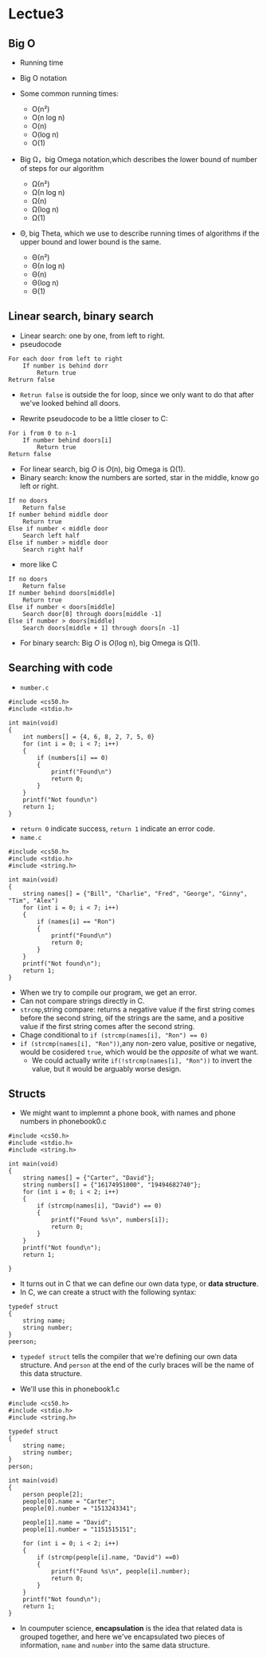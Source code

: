 # Lectue3
## Big Ο
- Running time
- Big O notation
- Some common running times:
  - O(n²)
  - O(n log n)
  - O(n)
  - O(log n)
  - O(1)

- Big Ω，big Omega notation,which describes the lower bound of number of steps for our algorithm
  - Ω(n²)
  - Ω(n log n)
  - Ω(n)
  - Ω(log n)
  - Ω(1)

- Θ, big Theta, which we use to describe running times of algorithms if the upper bound and lower bound is the same.
  - Θ(n²)
  - Θ(n log n)
  - Θ(n)
  - Θ(log n)
  - Θ(1)

## Linear search, binary search
- Linear search: one by one, from left to right.
- pseudocode
```
For each door from left to right
    If number is behind dorr
        Return true
Retrurn false
```
   - `Retrun false` is outside the for loop, since we only want to do that after we've looked behind all doors.

- Rewrite pseudocode to be a little closer to C:
```
For i from 0 to n-1
    If number behind doors[i]
        Return true
Return false
```
- For linear search, big *O* is *O*(n), big Omega is Ω(1).
- Binary search: know the numbers are sorted, star in the middle, know go left or right.
```
If no doors
    Return false
If number behind middle door
    Return true
Else if number < middle door
    Search left half
Else if number > middle door 
    Search right half
```
- more like C
```
If no doors
    Return false
If number behind doors[middle]
    Return true
Else if number < doors[middle]
    Search door[0] through doors[middle -1]
Else if number > doors[middle]
    Search doors[middle + 1] through doors[n -1]
```
- For binary search: Big *O* is *O*(log n), big Omega is Ω(1).

## Searching with code

- ```number.c```
```
#include <cs50.h>
#include <stdio.h>

int main(void)
{
    int numbers[] = {4, 6, 8, 2, 7, 5, 0}
    for (int i = 0; i < 7; i++)
    {
        if (numbers[i] == 0)
        {
            printf("Found\n")
            return 0;
        }
    }
    printf("Not found\n")
    return 1;
}
```
  - ```return 0``` indicate success, ```return 1``` indicate an error code.
- ```name.c```
```
#include <cs50.h>
#include <stdio.h>
#include <string.h>

int main(void)
{
    string names[] = {"Bill", "Charlie", "Fred", "George", "Ginny", "Tim", "Alex")
    for (int i = 0; i < 7; i++)
    {
        if (names[i] == "Ron")
        {
            printf("Found\n")
            return 0;
        }
    }
    printf("Not found\n");
    return 1;
}
```
  - When we try to compile our program, we get an error.
  - Can not compare strings directly in C.
  - ```strcmp```,string compare: returns a negative value if the first string comes before the second string, ```0```if the strings are the same, and a positive value if the first string comes after the second string.
  - Chage conditional to ```if (strcmp(names[i], "Ron") == 0)```
  - ```if (strcmp(names[i], "Ron"))```,any non-zero value, positive or negative, would be cosidered ```true```, which would be the *opposite* of what we want.
    - We could actually write ```if(!strcmp(names[i], "Ron"))``` to invert the value, but it would be arguably worse design.

## Structs
- We might want to implemnt a phone book, with names and phone numbers in phonebook0.c
```
#include <cs50.h>
#include <stdio.h>
#include <string.h>

int main(void)
{
    string names[] = {"Carter", "David"};
    string numbers[] = {"16174951000", "19494682740"};
    for (int i = 0; i < 2; i++)
    {
        if (strcmp(names[i], "David") == 0)
        {
            printf("Found %s\n", numbers[i]);
            return 0;
        }
    }
    printf("Not found\n");
    return 1;

}
```
- It turns out in C that we can define our own data type, or **data structure**.
- In C, we can create a struct with the following syntax:
```
typedef struct
{
    string name;
    string number;
}
peerson;
```
  - ```typedef struct``` tells the compiler that we're defining our own data structure. And ```person``` at the end of the curly braces will be the name of this data structure.

- We'll use this in phonebook1.c
```
#include <cs50.h>
#include <stdio.h>
#include <string.h>

typedef struct
{
    string name;
    string number;
}
person;

int main(void)
{
    person people[2];
    people[0].name = "Carter";
    people[0].number = "1513243341";

    people[1].name = "David";
    people[1].number = "1151515151";

    for (int i = 0; i < 2; i++)
    {
        if (strcmp(people[i].name, "David") ==0)
        {
            printf("Found %s\n", people[i].number);
            return 0;
        }
    }
    printf("Not found\n");
    return 1;
}
```
- In coumputer science, **encapsulation** is the idea that related data is grouped together, and here we've encapsulated two pieces of information, ```name``` and ```number``` into the same data structure.

